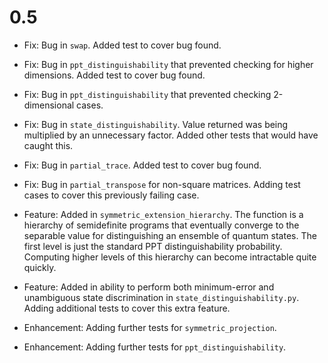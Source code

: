 # 0.5

- Fix: Bug in `swap`. Added test to cover bug found.

- Fix: Bug in `ppt_distinguishability` that prevented checking for higher
  dimensions. Added test to cover bug found.

- Fix: Bug in `ppt_distinguishability` that prevented checking 2-dimensional
  cases.

- Fix: Bug in `state_distinguishability`. Value returned was being multiplied
  by an unnecessary factor. Added other tests that would have caught this.

- Fix: Bug in `partial_trace`. Added test to cover bug found.

- Fix: Bug in `partial_transpose` for non-square matrices. Adding test cases to
  cover this previously failing case.

- Feature: Added in `symmetric_extension_hierarchy`. The function is a
  hierarchy of semidefinite programs that eventually converge to the separable
  value for distinguishing an ensemble of quantum states. The first level is
  just the standard PPT distinguishability probability. Computing higher levels
  of this hierarchy can become intractable quite quickly.

- Feature: Added in ability to perform both minimum-error and unambiguous state
  discrimination in `state_distinguishability.py`. Adding additional tests to
  cover this extra feature.

- Enhancement: Adding further tests for `symmetric_projection`.

- Enhancement: Adding further tests for `ppt_distinguishability`.
